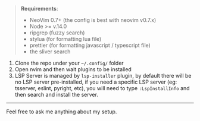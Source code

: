 > **Requirements**:
>  - NeoVim 0.7+ (the config is best with neovim v0.7.x)
>  - Node >= v.14.0
>  - ripgrep (fuzzy search)
>  - stylua (for formatting lua file)
>  - prettier (for formatting javascript / typescript file)
>  - the sliver search

1. Clone the repo under your `~/.config/` folder
2. Open nvim and then wait plugins to be installed
3. LSP Server is managed by `lsp-installer` plugin, by default there will be no LSP server pre-installed, if you need a specific LSP server (eg: tsserver, eslint, pyright, etc), you will need to type `:LspInstallInfo` and then search and install the server.

<hr>
Feel free to ask me anything about my setup.
